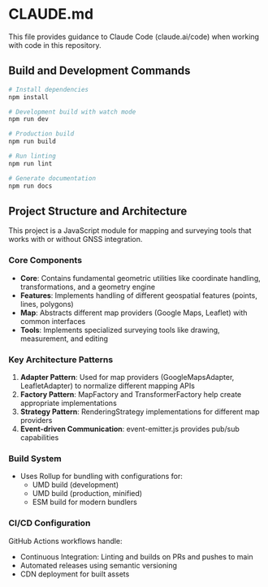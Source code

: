 # CLAUDE.md

This file provides guidance to Claude Code (claude.ai/code) when working with code in this repository.

## Build and Development Commands

```bash
# Install dependencies
npm install

# Development build with watch mode
npm run dev

# Production build
npm run build

# Run linting
npm run lint

# Generate documentation
npm run docs
```

## Project Structure and Architecture

This project is a JavaScript module for mapping and surveying tools that works with or without GNSS integration.

### Core Components

- **Core**: Contains fundamental geometric utilities like coordinate handling, transformations, and a geometry engine
- **Features**: Implements handling of different geospatial features (points, lines, polygons)
- **Map**: Abstracts different map providers (Google Maps, Leaflet) with common interfaces
- **Tools**: Implements specialized surveying tools like drawing, measurement, and editing

### Key Architecture Patterns

1. **Adapter Pattern**: Used for map providers (GoogleMapsAdapter, LeafletAdapter) to normalize different mapping APIs
2. **Factory Pattern**: MapFactory and TransformerFactory help create appropriate implementations
3. **Strategy Pattern**: RenderingStrategy implementations for different map providers
4. **Event-driven Communication**: event-emitter.js provides pub/sub capabilities

### Build System

- Uses Rollup for bundling with configurations for:
  - UMD build (development)
  - UMD build (production, minified)
  - ESM build for modern bundlers

### CI/CD Configuration

GitHub Actions workflows handle:
- Continuous Integration: Linting and builds on PRs and pushes to main
- Automated releases using semantic versioning
- CDN deployment for built assets